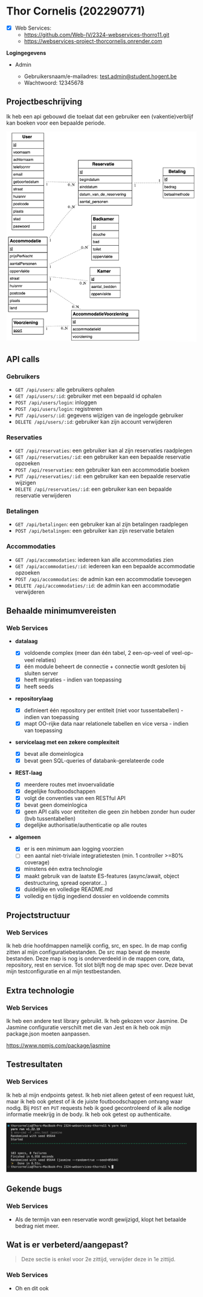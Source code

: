 # Thor Cornelis (202290771)

- [x] Web Services:
  - <https://github.com/Web-IV/2324-webservices-thorro11.git>
  - <https://webservices-project-thorcornelis.onrender.com>

**Logingegevens**

- Admin

  - Gebruikersnaam/e-mailadres: <test.admin@student.hogent.be>
  - Wachtwoord: 12345678

## Projectbeschrijving

Ik heb een api gebouwd die toelaat dat een gebruiker een (vakentie)verblijf kan boeken voor een bepaalde periode. 

![ERD](./Schermafbeelding%202023-12-20%20om%2021.15.02.png)

## API calls

### Gebruikers

- `GET /api/users`: alle gebruikers ophalen
- `GET /api/users/:id`: gebruiker met een bepaald id ophalen
- `POST /api/users/login`: inloggen
- `POST /api/users/login`: registreren
- `PUT /api/users/:id`: gegevens wijzigen van de ingelogde gebruiker
- `DELETE /api/users/:id`: gebruiker kan zijn account verwijderen

### Reservaties

- `GET /api/reservaties`: een gebruiker kan al zijn reservaties raadplegen
- `GET /api/reservaties/:id`: een gebruiker kan een bepaalde reservatie opzoeken
- `POST /api/reservaties`: een gebruiker kan een accommodatie boeken
- `PUT /api/reservaties/:id`: een gebruiker kan een bepaalde reservatie wijzigen
- `DELETE /api/reservaties/:id`: een gebruiker kan een bepaalde reservatie verwijderen

### Betalingen

- `GET /api/betalingen`: een gebruiker kan al zijn betalingen raadplegen
- `POST /api/betalingen`: een gebruiker kan zijn reservatie betalen

### Accommodaties

- `GET /api/accommodaties`: iedereen kan alle accommodaties zien
- `GET /api/accommodaties/:id`: iedereen kan een bepaalde accommodatie opzoeken
- `POST /api/accommodaties`: de admin kan een accommodatie toevoegen
- `DELETE /api/accommodaties/:id`: de admin kan een accommodatie verwijderen

## Behaalde minimumvereisten

### Web Services

- **datalaag**

  - [x] voldoende complex (meer dan één tabel, 2 een-op-veel of veel-op-veel relaties)
  - [x] één module beheert de connectie + connectie wordt gesloten bij sluiten server
  - [x] heeft migraties - indien van toepassing
  - [x] heeft seeds
        <br />

- **repositorylaag**

  - [x] definieert één repository per entiteit (niet voor tussentabellen) - indien van toepassing
  - [x] mapt OO-rijke data naar relationele tabellen en vice versa - indien van toepassing
        <br />

- **servicelaag met een zekere complexiteit**

  - [x] bevat alle domeinlogica
  - [x] bevat geen SQL-queries of databank-gerelateerde code
        <br />

- **REST-laag**

  - [x] meerdere routes met invoervalidatie
  - [x] degelijke foutboodschappen
  - [x] volgt de conventies van een RESTful API
  - [x] bevat geen domeinlogica
  - [x] geen API calls voor entiteiten die geen zin hebben zonder hun ouder (bvb tussentabellen)
  - [x] degelijke authorisatie/authenticatie op alle routes
        <br />

- **algemeen**

  - [x] er is een minimum aan logging voorzien
  - [ ] een aantal niet-triviale integratietesten (min. 1 controller >=80% coverage)
  - [x] minstens één extra technologie
  - [x] maakt gebruik van de laatste ES-features (async/await, object destructuring, spread operator...)
  - [x] duidelijke en volledige README.md
  - [x] volledig en tijdig ingediend dossier en voldoende commits

## Projectstructuur

### Web Services

Ik heb drie hoofdmappen namelijk config, src, en spec. In de map config zitten al mijn configuratiebestanden. De src map bevat de meeste bestanden. Deze map is nog is onderverdeeld in de mappen core, data, repository, rest en service. Tot slot blijft nog de map spec over. Deze bevat mijn testconfiguratie en al mijn testbestanden.

## Extra technologie

### Web Services

Ik heb een andere test library gebruikt. Ik heb gekozen voor Jasmine. De Jasmine configuratie verschilt met die van Jest en ik heb ook mijn package.json moeten aanpassen.

<https://www.npmjs.com/package/jasmine>

## Testresultaten

### Web Services

Ik heb al mijn endpoints getest. Ik heb niet alleen getest of een request lukt, maar ik heb ook getest of ik de juiste foutboodschappen ontvang waar nodig. Bij `POST` en `PUT` requests heb ik goed gecontroleerd of ik alle nodige informatie meekrijg in de body. Ik heb ook getest op authenticaite.

![testen](./Schermafbeelding%202023-12-20%20om%2022.00.37.png)

## Gekende bugs

### Web Services

- Als de termijn van een reservatie wordt gewijzigd, klopt het betaalde bedrag niet meer.

## Wat is er verbeterd/aangepast?

> Deze sectie is enkel voor 2e zittijd, verwijder deze in 1e zittijd.

### Web Services

- Oh en dit ook
